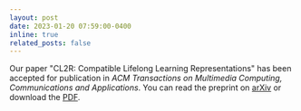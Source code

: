 ```yaml
---
layout: post
date: 2023-01-20 07:59:00-0400
inline: true
related_posts: false
---
```


Our paper "CL2R: Compatible Lifelong Learning Representations" has been accepted for publication in *ACM Transactions on Multimedia Computing, Communications and Applications*. You can read the preprint on [arXiv](https://arxiv.org/abs/xxxx.xxxxx) or download the [PDF](link_to_pdf).
